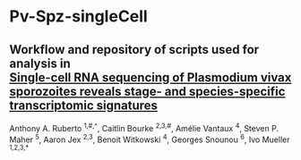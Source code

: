 # Pv-Spz-singleCell

## Workflow and repository of scripts used for analysis in <br> [Single-cell RNA sequencing of Plasmodium vivax sporozoites reveals stage- and species-specific transcriptomic signatures]()

Anthony A. Ruberto <sup>1,\#,\^</sup>, Caitlin Bourke <sup>2,3,#</sup>, Amélie Vantaux <sup>4</sup>, Steven P. Maher <sup>5</sup>, Aaron Jex <sup>2,3</sup>, Benoit Witkowski <sup>4</sup>, Georges Snounou <sup>6</sup>, Ivo Mueller <sup>1,2,3,*</sup> 

